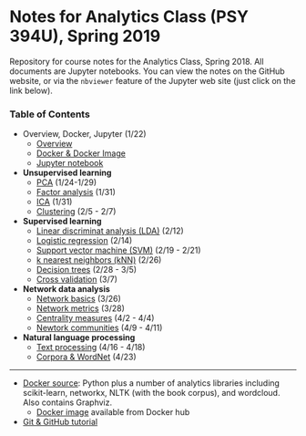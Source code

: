 # Notes for Analytics Class (PSY 394U), Spring 2019

Repository for course notes for the Analytics Class, Spring 2018. All documents are Jupyter notebooks. You can view the notes on the GitHub website, or via the `nbviewer` feature of the Jupyter web site (just click on the link below).


### Table of Contents
* Overview, Docker, Jupyter (1/22)
  * [Overview](https://nbviewer.jupyter.org/github/sathayas/JupyterAnalyticsSpring2019/blob/master/Intro.ipynb)
  * [Docker & Docker Image](https://nbviewer.jupyter.org/github/sathayas/JupyterAnalyticsSpring2019/blob/master/Docker.ipynb)
  * [Jupyter notebook](https://nbviewer.jupyter.org/github/sathayas/JupyterAnalyticsSpring2019/blob/master/Jupyter.ipynb)
* **Unsupervised learning**
  * [PCA](https://nbviewer.jupyter.org/github/sathayas/JupyterAnalyticsSpring2019/blob/master/PCA.ipynb) (1/24-1/29)
  * [Factor analysis](https://nbviewer.jupyter.org/github/sathayas/JupyterAnalyticsSpring2019/blob/master/FactorAnalysis.ipynb) (1/31)
  * [ICA](https://nbviewer.jupyter.org/github/sathayas/JupyterAnalyticsSpring2019/blob/master/ICA.ipynb) (1/31)
  * [Clustering](https://nbviewer.jupyter.org/github/sathayas/JupyterAnalyticsSpring2019/blob/master/Clustering.ipynb) (2/5 - 2/7)
* **Supervised learning**
  * [Linear discriminat analysis (LDA)](https://nbviewer.jupyter.org/github/sathayas/JupyterAnalyticsSpring2019/blob/master/LinDisc.ipynb) (2/12)
  * [Logistic regression](https://nbviewer.jupyter.org/github/sathayas/JupyterAnalyticsSpring2019/blob/master/Logistic.ipynb) (2/14)
  * [Support vector machine (SVM)](https://nbviewer.jupyter.org/github/sathayas/JupyterAnalyticsSpring2019/blob/master/SVM.ipynb) (2/19 - 2/21)
  * [k nearest neighbors (kNN)](https://nbviewer.jupyter.org/github/sathayas/JupyterAnalyticsSpring2019/blob/master/NearestNeighbor.ipynb) (2/26)
  * [Decision trees](https://nbviewer.jupyter.org/github/sathayas/JupyterAnalyticsSpring2019/blob/master/DecisionTree.ipynb) (2/28 - 3/5)
  * [Cross validation](https://nbviewer.jupyter.org/github/sathayas/JupyterAnalyticsSpring2019/blob/master/CrossValidation.ipynb) (3/7)
* **Network data analysis**
  * [Network basics](https://nbviewer.jupyter.org/github/sathayas/JupyterAnalyticsSpring2019/blob/master/NetworkBasics.ipynb) (3/26)
  * [Network metrics](https://nbviewer.jupyter.org/github/sathayas/JupyterAnalyticsSpring2019/blob/master/NetworkStats.ipynb) (3/28)
  * [Centrality measures](https://nbviewer.jupyter.org/github/sathayas/JupyterAnalyticsSpring2019/blob/master/NetworkCentral.ipynb) (4/2 - 4/4)
  * [Newtork communities](https://nbviewer.jupyter.org/github/sathayas/JupyterAnalyticsSpring2019/blob/master/NetworkCommunity.ipynb) (4/9 - 4/11)
* **Natural language processing**
  * [Text processing](https://nbviewer.jupyter.org/github/sathayas/JupyterAnalyticsSpring2019/blob/master/TextProcessing.ipynb) (4/16 - 4/18)
  * [Corpora & WordNet](https://nbviewer.jupyter.org/github/sathayas/JupyterAnalyticsSpring2019/blob/master/Corpora.ipynb) (4/23)


***
 
* [Docker source](https://github.com/sathayas/DockerSourceLibrary/edit/master/Analytics): Python plus a number of analytics libraries including scikit-learn, networkx, NLTK (with the book corpus), and wordcloud. Also contains Graphviz.
   * [Docker image](https://cloud.docker.com/u/sathayas/repository/docker/sathayas/python-analytics-bundle) available from Docker hub
* [Git & GitHub tutorial](https://nbviewer.jupyter.org/github/sathayas/JupyterPythonFall2018/blob/master/Git.ipynb)
